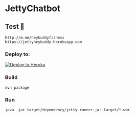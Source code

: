 # JettyChatbot

## Test 🤖
	http://m.me/heybuddyfitness
	https://jettyheybuddy.herokuapp.com

### Deploy to:
[![Deploy to Heroku](https://www.herokucdn.com/deploy/button.svg)](https://heroku.com/deploy)

### Build
	mvn package
	
### Run
	java -jar target/dependency/jetty-runner.jar target/*.war
